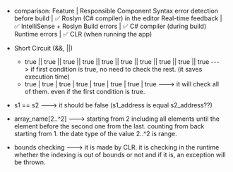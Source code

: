 - comparison:
  Feature                             |                         Responsible Component
  Syntax error detection before build |                 ✅ Roslyn (C# compiler) in the editor
  Real-time feedback                  |                       ✅ IntelliSense + Roslyn
  Build errors                        |                    ✅ C# compiler (during build)
  Runtime errors                      |                    ✅ CLR (when running the app)

- Short Circuit (&&, ||)
  - true || true || true || true || true || true || true || true || true || true     ---> if first condition is true, no need to check the rest. (it saves execution time)
  - true | true | true | true | true | true | true | true  ---> it will check all of them. even if the first condition is true.

- s1 == s2     ---> it should be false (s1_address is equal s2_address??)

- array_name[2..^2] ---> starting from 2 including all elements until the element before the second one from the last. counting from back starting from 1. the date type of the value 2..^2 is range.

- bounds checking ---> it is made by CLR. it is checking in the runtime whether the indexing is out of bounds or not and if it is, an exception will be thrown.
